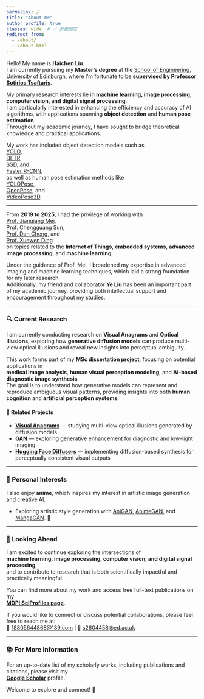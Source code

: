 ```yaml
---
permalink: /
title: "About me"
author_profile: true
classes: wide  # ✅ 页面加宽
redirect_from: 
  - /about/
  - /about.html
---
```


Hello! My name is **Haichen Liu**.  
I am currently pursuing my **Master’s degree** at the [School of Engineering](https://eng.ed.ac.uk/), [University of Edinburgh](https://www.ed.ac.uk/), where I’m fortunate to be **supervised by Professor [Sotirios Tsaftaris](https://eng.ed.ac.uk/about/people/professor-sotirios-tsaftaris)**.  

My primary research interests lie in **machine learning, image processing, computer vision, and digital signal processing**.  
I am particularly interested in enhancing the efficiency and accuracy of AI algorithms, with applications spanning **object detection** and **human pose estimation**.  
Throughout my academic journey, I have sought to bridge theoretical knowledge and practical applications.  

My work has included object detection models such as  
[YOLO](https://github.com/ultralytics/ultralytics),  
[DETR](https://github.com/facebookresearch/detr),  
[SSD](https://github.com/amdegroot/ssd.pytorch), and  
[Faster R-CNN](https://github.com/jwyang/faster-rcnn.pytorch),  
as well as human pose estimation methods like  
[YOLOPose](https://arxiv.org/abs/2204.06806),  
[OpenPose](https://github.com/CMU-Perceptual-Computing-Lab/openpose), and  
[VideoPose3D](https://github.com/facebookresearch/VideoPose3D).  

---

From **2019 to 2025**, I had the privilege of working with  
[Prof. Jianqiang Mei](https://dianzi.tute.edu.cn/info/1291/25232.htm),  
[Prof. Chengguang Sun](https://dianzi.tute.edu.cn/info/1291/25242.htm),  
[Prof. Dan Cheng](https://dianzi.tute.edu.cn/info/1291/25162.htm), and  
[Prof. Xuewen Ding](https://dianzi.tute.edu.cn/info/1291/25172.htm)  
on topics related to the **Internet of Things**, **embedded systems**, **advanced image processing**, and **machine learning**.  

Under the guidance of Prof. Mei, I broadened my expertise in advanced imaging and machine learning techniques, which laid a strong foundation for my later research.  
Additionally, my friend and collaborator **Ye Liu** has been an important part of my academic journey, providing both intellectual support and encouragement throughout my studies.  

---

### 🔍 Current Research

I am currently conducting research on **Visual Anagrams** and **Optical Illusions**, exploring how **generative diffusion models** can produce multi-view optical illusions and reveal new insights into perceptual ambiguity.  

This work forms part of my **MSc dissertation project**, focusing on potential applications in  
**medical image analysis**, **human visual perception modeling**, and **AI-based diagnostic image synthesis**.  
The goal is to understand how generative models can represent and reproduce ambiguous visual patterns, providing insights into both **human cognition** and **artificial perception systems**.  

#### 🔗 Related Projects
- [**Visual Anagrams**](https://github.com/dangeng/visual_anagrams) — studying multi-view optical illusions generated by diffusion models  
- [**GAN**](https://github.com/eriklindernoren/PyTorch-GAN) — exploring generative enhancement for diagnostic and low-light imaging  
- [**Hugging Face Diffusers**](https://github.com/huggingface/diffusers) — implementing diffusion-based synthesis for perceptually consistent visual outputs  

---

### 🎨 Personal Interests

I also enjoy **anime**, which inspires my interest in artistic image generation and creative AI.  
- Exploring artistic style generation with [AniGAN](https://github.com/bing-li-ai/AniGAN), [AnimeGAN](https://github.com/TachibanaYoshino/AnimeGAN), and [MangaGAN](https://github.com/nikitaa30/Manga-GAN). 🎨  

---

### 🚀 Looking Ahead

I am excited to continue exploring the intersections of  
**machine learning, image processing, computer vision, and digital signal processing**,  
and to contribute to research that is both scientifically impactful and practically meaningful.  

You can find more about my work and access free full-text publications on my  
[**MDPI SciProfiles page**](https://sciprofiles.com/profile/HaichenLiu).  

If you would like to connect or discuss potential collaborations, please feel free to reach me at:  
📧 18805644868@139.com | 📧 s2604458@ed.ac.uk  

---

### 📚 For More Information
For an up-to-date list of my scholarly works, including publications and citations, please visit my  
[**Google Scholar**](https://scholar.google.com/citations?hl=en&user=wv4jqDEAAAAJ) profile.  

Welcome to explore and connect! 🌟




